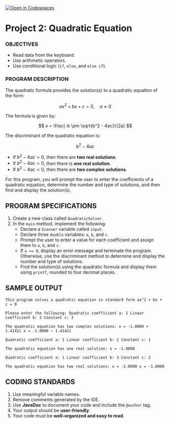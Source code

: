 [![Open in Codespaces](https://classroom.github.com/assets/launch-codespace-2972f46106e565e64193e422d61a12cf1da4916b45550586e14ef0a7c637dd04.svg)](https://classroom.github.com/open-in-codespaces?assignment_repo_id=18403632)
# Project 2: Quadratic Equation

### OBJECTIVES  
- Read data from the keyboard.  
- Use arithmetic operators.  
- Use conditional logic (`if`, `else`, and `else if`).  

### PROGRAM DESCRIPTION  
The quadratic formula provides the solution(s) to a quadratic equation of the form:  

$$
ax^2 + bx + c = 0, \quad a \neq 0
$$

The formula is given by:  

$$
x = \frac{-b \pm \sqrt{b^2 - 4ac}}{2a}
$$

The discriminant of the quadratic equation is:  

$$
b^2 - 4ac
$$

- If $b^2 - 4ac > 0$, then there are **two real solutions**.  
- If $b^2 - 4ac = 0$, then there is **one real solution**.  
- If $b^2 - 4ac < 0$, then there are **two complex solutions**.  

For this program, you will prompt the user to enter the coefficients of a quadratic equation, determine the number and type of solutions, and then find and display the solution(s).  

## PROGRAM SPECIFICATIONS  
1. Create a new class called `QuadraticSolver`.  
2. In the `main` method, implement the following:  
   - Declare a `Scanner` variable called `input`.  
   - Declare three `double` variables: `a`, `b`, and `c`.  
   - Prompt the user to enter a value for each coefficient and assign them to `a`, `b`, and `c`.  
   - If `a == 0`, display an error message and terminate the program. Otherwise, use the discriminant method to determine and display the number and type of solutions.  
   - Find the solution(s) using the quadratic formula and display them using `printf`, rounded to four decimal places.  

## SAMPLE OUTPUT
```
This program solves a quadratic equation in standard form ax^2 + bx + c = 0

Please enter the following: Quadratic coefficient a: 1 Linear coefficient b: 2 Constant c: 3

The quadratic equation has two complex solutions: x = -1.0000 + 1.4142i x = -1.0000 – 1.4142i

Quadratic coefficient a: 1 Linear coefficient b: 2 Constant c: 1

The quadratic equation has one real solution: x = -1.0000

Quadratic coefficient a: 1 Linear coefficient b: 3 Constant c: 2

The quadratic equation has two real solutions: x = -2.0000 x = -1.0000
```

## CODING STANDARDS  
1. Use meaningful variable names.  
2. Remove comments generated by the IDE.  
3. Use **JavaDoc** to document your code and include the `@author` tag.  
4. Your output should be **user-friendly**.  
5. Your code must be **well-organized and easy to read**.  
